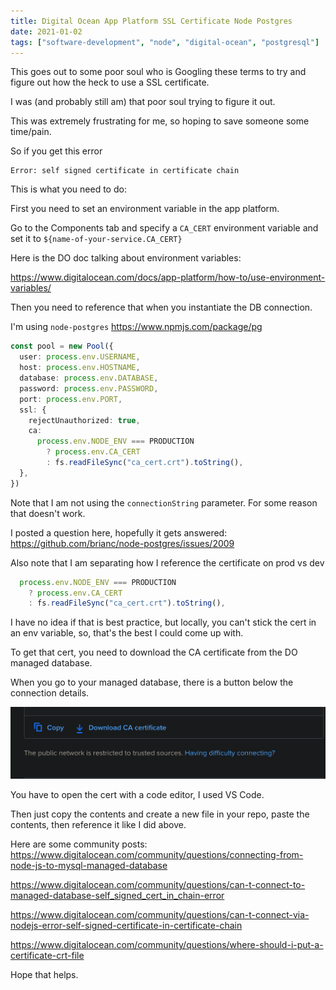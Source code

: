 ```yaml
---
title: Digital Ocean App Platform SSL Certificate Node Postgres
date: 2021-01-02
tags: ["software-development", "node", "digital-ocean", "postgresql"]
---
```


This goes out to some poor soul who is Googling these terms to try and figure out how the heck to use a SSL certificate.

I was (and probably still am) that poor soul trying to figure it out.

This was extremely frustrating for me, so hoping to save someone some time/pain.

So if you get this error

```
Error: self signed certificate in certificate chain
```

This is what you need to do:

First you need to set an environment variable in the app platform.

Go to the Components tab and specify a `CA_CERT` environment variable and set it to `${name-of-your-service.CA_CERT}`

Here is the DO doc talking about environment variables:

https://www.digitalocean.com/docs/app-platform/how-to/use-environment-variables/

Then you need to reference that when you instantiate the DB connection.

I'm using `node-postgres` https://www.npmjs.com/package/pg

```ts
const pool = new Pool({
  user: process.env.USERNAME,
  host: process.env.HOSTNAME,
  database: process.env.DATABASE,
  password: process.env.PASSWORD,
  port: process.env.PORT,
  ssl: {
    rejectUnauthorized: true,
    ca:
      process.env.NODE_ENV === PRODUCTION
        ? process.env.CA_CERT
        : fs.readFileSync("ca_cert.crt").toString(),
  },
})
```

Note that I am not using the `connectionString` parameter. For some reason that doesn't work.

I posted a question here, hopefully it gets answered:
https://github.com/brianc/node-postgres/issues/2009

Also note that I am separating how I reference the certificate on prod vs dev

```ts
  process.env.NODE_ENV === PRODUCTION
    ? process.env.CA_CERT
    : fs.readFileSync("ca_cert.crt").toString(),
```

I have no idea if that is best practice, but locally, you can't stick the cert in an env variable, so, that's the best I could come up with.

To get that cert, you need to download the CA certificate from the DO managed database.

When you go to your managed database, there is a button below the connection details.

![download_cert](../../assets/download_cert.png)

You have to open the cert with a code editor, I used VS Code.

Then just copy the contents and create a new file in your repo, paste the contents, then reference it like I did above.

Here are some community posts:
https://www.digitalocean.com/community/questions/connecting-from-node-js-to-mysql-managed-database

https://www.digitalocean.com/community/questions/can-t-connect-to-managed-database-self_signed_cert_in_chain-error

https://www.digitalocean.com/community/questions/can-t-connect-via-nodejs-error-self-signed-certificate-in-certificate-chain

https://www.digitalocean.com/community/questions/where-should-i-put-a-certificate-crt-file

Hope that helps.
